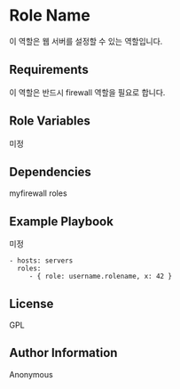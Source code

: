 Role Name
=========

이 역할은 웹 서버를 설정할 수 있는 역할입니다.

Requirements
------------

이 역할은 반드시 firewall 역할을 필요로 합니다.

Role Variables
--------------

미정

Dependencies
------------

myfirewall roles

Example Playbook
----------------

미정

    - hosts: servers
      roles:
         - { role: username.rolename, x: 42 }

License
-------

GPL

Author Information
------------------

Anonymous
